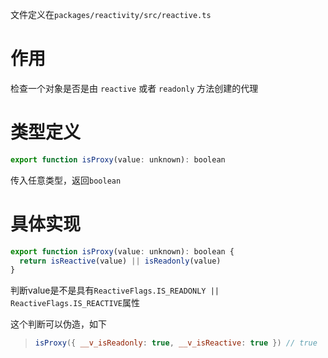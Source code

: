 文件定义在`packages/reactivity/src/reactive.ts`

# 作用

检查一个对象是否是由 `reactive` 或者 `readonly` 方法创建的代理

# 类型定义

```js
export function isProxy(value: unknown): boolean 
```

传入任意类型，返回`boolean`

# 具体实现

```js
export function isProxy(value: unknown): boolean {
  return isReactive(value) || isReadonly(value)
}
```

判断value是不是具有`ReactiveFlags.IS_READONLY || ReactiveFlags.IS_REACTIVE`属性

这个判断可以伪造，如下

> ```js
> isProxy({ __v_isReadonly: true, __v_isReactive: true }) // true
> ```

